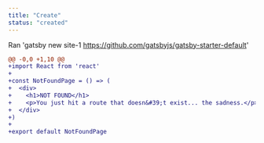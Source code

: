 ```yaml
---
title: "Create"
status: "created"
---
```

Ran 'gatsby new site-1 https://github.com/gatsbyjs/gatsby-starter-default'
```diff
@@ -0,0 +1,10 @@
+import React from 'react'
+
+const NotFoundPage = () => (
+  <div>
+    <h1>NOT FOUND</h1>
+    <p>You just hit a route that doesn&#39;t exist... the sadness.</p>
+  </div>
+)
+
+export default NotFoundPage
```